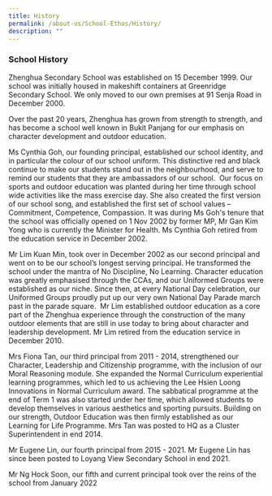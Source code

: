 ```yaml
---
title: History
permalink: /about-us/School-Ethos/History/
description: ""
---
```

### School History

Zhenghua Secondary School was established on 15 December 1999. Our school was initially housed in makeshift containers at Greenridge Secondary School. We only moved to our own premises at 91 Senja Road in December 2000.

Over the past 20 years, Zhenghua has grown from strength to strength, and has become a school well known in Bukit Panjang for our emphasis on character development and outdoor education.

Ms Cynthia Goh, our founding principal, established our school identity, and in particular the colour of our school uniform. This distinctive red and black continue to make our students stand out in the neighbourhood, and serve to remind our students that they are ambassadors of our school.  Our focus on sports and outdoor education was planted during her time through school wide activities like the mass exercise day. She also created the first version of our school song, and established the first set of school values – Commitment, Competence, Compassion. It was during Ms Goh's tenure that the school was officially opened on 1 Nov 2002 by former MP, Mr Gan Kim Yong who is currently the Minister for Health. Ms Cynthia Goh retired from the education service in December 2002.

Mr Lim Kuan Min, took over in December 2002 as our second principal and went on to be our school’s longest serving principal. He transformed the school under the mantra of No Discipline, No Learning. Character education was greatly emphasised through the CCAs, and our Uniformed Groups were established as our niche. Since then, at every National Day celebration, our Uniformed Groups proudly put up our very own National Day Parade march past in the parade square.  Mr Lim established outdoor education as a core part of the Zhenghua experience through the construction of the many outdoor elements that are still in use today to bring about character and leadership development. Mr Lim retired from the education service in December 2010.

Mrs Fiona Tan, our third principal from 2011 - 2014, strengthened our Character, Leadership and Citizenship programme, with the inclusion of our Moral Reasoning module. She expanded the Normal Curriculum experiential learning programmes, which led to us achieving the Lee Hsien Loong Innovations in Normal Curriculum award. The sabbatical programme at the end of Term 1 was also started under her time, which allowed students to develop themselves in various aesthetics and sporting pursuits. Building on our strength, Outdoor Education was then firmly established as our Learning for Life Programme. Mrs Tan was posted to HQ as a Cluster Superintendent in end 2014.

Mr Eugene Lin, our fourth principal from 2015 - 2021. Mr Eugene Lin has since been posted to Loyang View Secondary School in end 2021.

Mr Ng Hock Soon, our fifth and current principal took over the reins of the school from January 2022